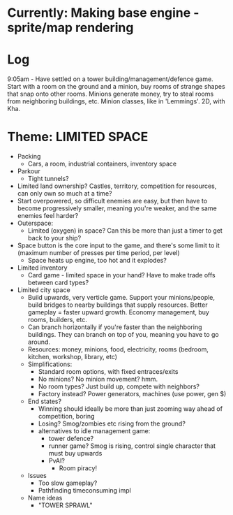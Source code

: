 # Currently: Making base engine - sprite/map rendering

# Log

9:05am - Have settled on a tower building/management/defence game. Start with a room on the ground and a minion, buy rooms of strange shapes that snap onto other rooms. Minions generate money, try to steal rooms from neighboring buildings, etc. Minion classes, like in 'Lemmings'. 2D, with Kha.

# Theme: LIMITED SPACE

- Packing
    - Cars, a room, industrial containers, inventory space
- Parkour
    - Tight tunnels?
- Limited land ownership? Castles, territory, competition for resources, can only own so much at a time?
- Start overpowered, so difficult enemies are easy, but then have to become progressively smaller, meaning you're weaker, and the same enemies feel harder?
- Outerspace:
    - Limited (oxygen) in space? Can this be more than just a timer to get back to your ship?
- Space button is the core input to the game, and there's some limit to it (maximum number of presses per time period, per level)
    - Space heats up engine, too hot and it explodes?
- Limited inventory
    - Card game - limited space in your hand? Have to make trade offs between card types?
- Limited city space
    - Build upwards, very verticle game. Support your minions/people, build bridges to nearby buildings that supply resources. Better gameplay = faster upward growth. Economy management, buy rooms, builders, etc.
    - Can branch horizontally if you're faster than the neighboring buildings. They can branch on top of you, meaning you have to go around.
    - Resources: money, minions, food, electricity, rooms (bedroom, kitchen, workshop, library, etc)
    - Simplifications:
        - Standard room options, with fixed entraces/exits
        - No minions? No minion movement? hmm.
        - No room types? Just build up, compete with neighbors?
        - Factory instead? Power generators, machines (use power, gen $)
    - End states?
        - Winning should ideally be more than just zooming way ahead of competition, boring
        - Losing? Smog/zombies etc rising from the ground?
        - alternatives to idle management game:
            - tower defence?
            - runner game? Smog is rising, control single character that must buy upwards
            - PvAI?
                - Room piracy!
    - Issues
        - Too slow gameplay?
        - Pathfinding timeconsuming impl
    - Name ideas
        - "TOWER SPRAWL"